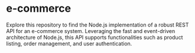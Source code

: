 # e-commerce
Explore this repository to find the Node.js implementation of a robust REST API for an e-commerce system. Leveraging the fast and event-driven architecture of Node.js, this API supports functionalities such as product listing, order management, and user authentication.
